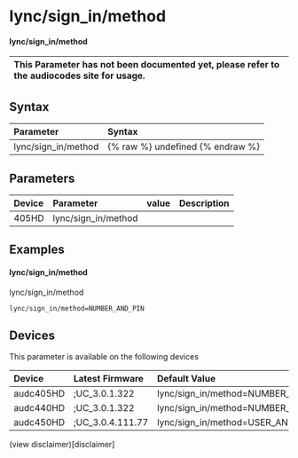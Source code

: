 ﻿---
description: lync/sign_in/method
search: false
---

# lync/sign_in/method

#### lync/sign_in/method


| This Parameter has not been documented yet, please refer to the audiocodes site for usage.  |
| :--- |

## Syntax
| Parameter | Syntax |
| :--- | :--- |
|lync/sign_in/method | {% raw %} undefined {% endraw %} |

## Parameters
|Device|Parameter|value|Description|
|:---|:---|:---|:---|
| 405HD | lync/sign_in/method |  |  |

## Examples
#### lync/sign_in/method

lync/sign_in/method

```
lync/sign_in/method=NUMBER_AND_PIN
```

## Devices
This parameter is available on the following devices

| Device | Latest Firmware | Default Value |
|:---|:---|:---|
| audc405HD | ;UC_3.0.1.322 | lync/sign_in/method=NUMBER_AND_PIN 
| audc440HD | ;UC_3.0.1.322 | lync/sign_in/method=NUMBER_AND_PIN 
| audc450HD | ;UC_3.0.4.111.77 | lync/sign_in/method=USER_AND_PASSWORD 

(view disclaimer)[disclaimer]
